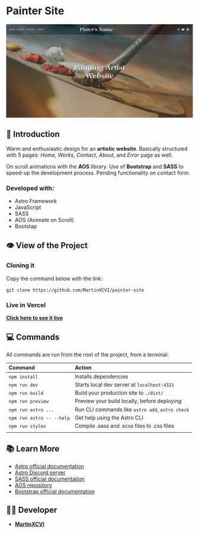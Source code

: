 # Painter Site

![Painter cover screenshot](/public/images/painter-site-cover.png 'Painter site in desktop version')

## 📄 Introduction

Warm and enthusiastic design for an **artistic website**. Basically structured with 5 pages: *Home*, *Works*, *Contact*, *About*, and *Error* page as well.

On scroll animations with the **AOS** library. Use of **Bootstrap** and **SASS** to speed-up the development process. Pending functionality on contact form.

### Developed with:

- Astro Framework
- JavaScript
- SASS
- AOS (Animate on Scroll)
- Bootstap

## 👁️ View of the Project

### Cloning it

Copy the command below with the link:

```
git clone https://github.com/MartinXCVI/painter-site
```

### Live in Vercel

[**Click here to see it live**](https://painter-site-rd.vercel.app/)

## 💻 Commands

All commands are run from the root of the project, from a terminal:

| Command                   | Action                                           |
| :------------------------ | :----------------------------------------------- |
| `npm install`             | Installs dependencies                            |
| `npm run dev`             | Starts local dev server at `localhost:4321`      |
| `npm run build`           | Build your production site to `./dist/`          |
| `npm run preview`         | Preview your build locally, before deploying     |
| `npm run astro ...`       | Run CLI commands like `astro add`, `astro check` |
| `npm run astro -- --help` | Get help using the Astro CLI                     |
| `npm run styles`          | Compile .sass and .scss files to .css files      |
|                           |                                                  | 

## 📚 Learn More

- [Astro official documentation](https://docs.astro.build)
- [Astro Discord server](https://astro.build/chat)
- [SASS official documentation](https://sass-lang.com/)
- [AOS repository](https://github.com/michalsnik/aos/tree/v2)
- [Bootstrap official documentation](https://getbootstrap.com/)

## 🧑‍💻 Developer

- [**MartinXCVI**](https://github.com/MartinXCVI)